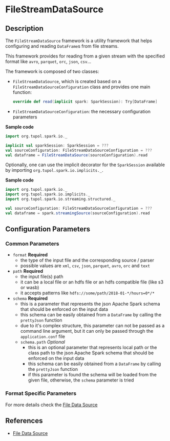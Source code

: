 # FileStreamDataSource


## Description

The `FileStreamDataSource` framework is a utility framework that helps configuring and reading `DataFrame`s from file streams.

This framework provides for reading from a given stream with the specified format like `avro`, `parquet`, `orc`, `json`,
`csv`...

The framework is composed of two classes:
- `FileStreamDataSource`, which is created based on a `FileStreamDataSourceConfiguration` class and provides one main function:
  ```scala 
  override def read(implicit spark: SparkSession): Try[DataFrame]
  ```
- `FileStreamDataSourceConfiguration`: the necessary configuration parameters

**Sample code**
```scala
import org.tupol.spark.io._

implicit val sparkSession: SparkSession = ???
val sourceConfiguration: FileStreamDataSourceConfiguration = ???
val dataframe = FileStreamDataSource(sourceConfiguration).read
```

Optionally, one can use the implicit decorator for the `SparkSession` available by importing `org.tupol.spark.io.implicits._`.

**Sample code**
```scala
import org.tupol.spark.io._
import org.tupol.spark.io.implicits._
import org.tupol.spark.io.streaming.structured._

val sourceConfiguration: FileStreamDataSourceConfiguration = ???
val dataframe = spark.streamingSource(sourceConfiguration).read
```


## Configuration Parameters

### Common Parameters

- `format` **Required**
  - the type of the input file and the corresponding source / parser
  - possible values are `xml`, `csv`, `json`, `parquet`, `avro`, `orc` and `text`
- `path` **Required**
  - the input file(s) path
  - it can be a local file or an hdfs file or an hdfs compatible file (like s3 or wasb)
  - it accepts patterns like `hdfs://some/path/2018-01-*/hours=0*/*`
- `schema` **Required**
  - this is a parameter that represents the json Apache Spark schema that should be enforced on 
    the input data
  - this schema can be easily obtained from a `DataFrame` by calling the `prettyJson` function
  - due to it's complex structure, this parameter can not be passed as a command line argument, 
    but it can only be passed through the `application.conf` file
  - `schema.path` *Optional*
    - this is an optional parameter that represents local path or the class path to the json 
      Apache Spark schema that should be enforced on the input data
    - this schema can be easily obtained from a `DataFrame` by calling the `prettyJson` function
    - if this parameter is found the schema will be loaded from the given file, otherwise, 
      the `schema` parameter is tried

### Format Specific Parameters

For more details check the [File Data Source](file-data-source.md#configuration-parameters)


## References

- [File Data Source](file-data-source.md#configuration-parameters)
